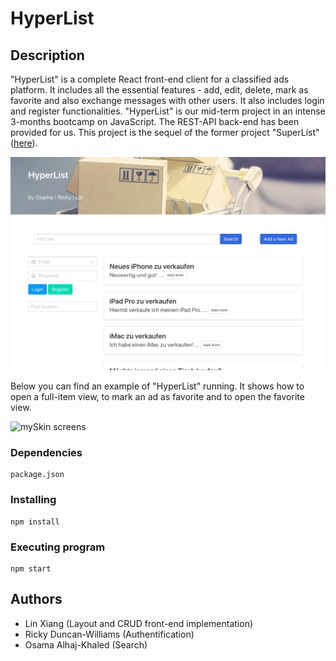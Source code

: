 # HyperList

## Description

"HyperList" is a complete React front-end client for a classified ads platform. It includes all the essential features - add, edit, delete, mark as favorite and also exchange messages with other users. It also includes login and register functionalities. "HyperList" is our mid-term project in an intense 3-months bootcamp on JavaScript. The REST-API back-end has been provided for us. This project is the sequel of the former project "SuperList" ([here](https://github.com/RyanLinXiang/superlist)).

![mySkin screens](public/overview.png)

Below you can find an example of "HyperList" running. It shows how to open a full-item view, to mark an ad as favorite and to open the favorite view.

![mySkin screens](public/addentry-animated.gif)

### Dependencies

```
package.json
```

### Installing

```
npm install
```

### Executing program

```
npm start
```

## Authors

* Lin Xiang (Layout and CRUD front-end implementation)
* Ricky Duncan-Williams (Authentification)
* Osama Alhaj-Khaled (Search)

